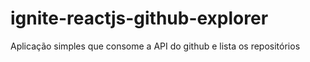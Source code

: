 # ignite-reactjs-github-explorer
Aplicação simples que consome a API do github e lista os repositórios
